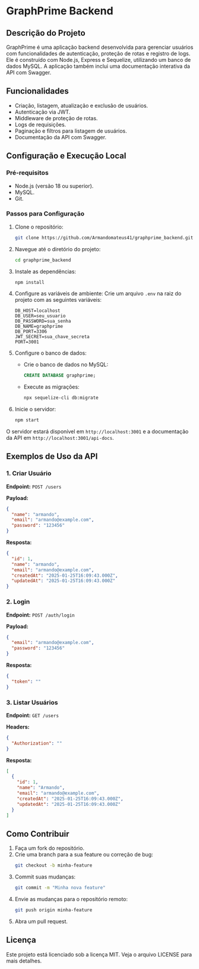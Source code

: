 # GraphPrime Backend

## Descrição do Projeto
GraphPrime é uma aplicação backend desenvolvida para gerenciar usuários com funcionalidades de autenticação, proteção de rotas e registro de logs. Ele é construído com Node.js, Express e Sequelize, utilizando um banco de dados MySQL. A aplicação também inclui uma documentação interativa da API com Swagger.

## Funcionalidades
- Criação, listagem, atualização e exclusão de usuários.
- Autenticação via JWT.
- Middleware de proteção de rotas.
- Logs de requisições.
- Paginação e filtros para listagem de usuários.
- Documentação da API com Swagger.

## Configuração e Execução Local

### Pré-requisitos
- Node.js (versão 18 ou superior).
- MySQL.
- Git.

### Passos para Configuração
1. Clone o repositório:
   ```bash
   git clone https://github.com/Armandomateus41/graphprime_backend.git
   ```

2. Navegue até o diretório do projeto:
   ```bash
   cd graphprime_backend
   ```

3. Instale as dependências:
   ```bash
   npm install
   ```

4. Configure as variáveis de ambiente:
   Crie um arquivo `.env` na raiz do projeto com as seguintes variáveis:
   ```env
   DB_HOST=localhost
   DB_USER=seu_usuario
   DB_PASSWORD=sua_senha
   DB_NAME=graphprime
   DB_PORT=3306
   JWT_SECRET=sua_chave_secreta
   PORT=3001
   ```

5. Configure o banco de dados:
   - Crie o banco de dados no MySQL:
     ```sql
     CREATE DATABASE graphprime;
     ```
   - Execute as migrações:
     ```bash
     npx sequelize-cli db:migrate
     ```

6. Inicie o servidor:
   ```bash
   npm start
   ```

O servidor estará disponível em `http://localhost:3001` e a documentação da API em `http://localhost:3001/api-docs`.

## Exemplos de Uso da API

### 1. Criar Usuário
**Endpoint:** `POST /users`

**Payload:**
```json
{
  "name": "armando",
  "email": "armando@example.com",
  "password": "123456"
}
```

**Resposta:**
```json
{
  "id": 1,
  "name": "armando",
  "email": "armando@example.com",
  "createdAt": "2025-01-25T16:09:43.000Z",
  "updatedAt": "2025-01-25T16:09:43.000Z"
}
```

### 2. Login
**Endpoint:** `POST /auth/login`

**Payload:**
```json
{
  "email": "armando@example.com",
  "password": "123456"
}
```

**Resposta:**
```json
{
  "token": ""
}
```

### 3. Listar Usuários
**Endpoint:** `GET /users`

**Headers:**
```json
{
  "Authorization": ""
}
```

**Resposta:**
```json
[
  {
    "id": 1,
    "name": "Armando",
    "email": "armando@example.com",
    "createdAt": "2025-01-25T16:09:43.000Z",
    "updatedAt": "2025-01-25T16:09:43.000Z"
  }
]
```

## Como Contribuir

1. Faça um fork do repositório.
2. Crie uma branch para a sua feature ou correção de bug:
   ```bash
   git checkout -b minha-feature
   ```
3. Commit suas mudanças:
   ```bash
   git commit -m "Minha nova feature"
   ```
4. Envie as mudanças para o repositório remoto:
   ```bash
   git push origin minha-feature
   ```
5. Abra um pull request.

## Licença
Este projeto está licenciado sob a licença MIT. Veja o arquivo LICENSE para mais detalhes.
